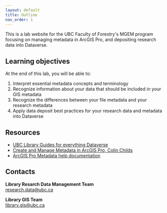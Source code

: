 ```yaml
---
layout: default
title: Outline
nav_order: 1
---
```


This is a lab website for the UBC Faculty of Forestry's MGEM program focusing on managing metadata in ArcGIS Pro, and depositing research data into Dataverse.

## Learning objectives

At the end of this lab, you will be able to:

1. Interpret essential metadata concepts and terminology
2. Recognize information about your data that should be included in your GIS metadata
3. Recognize the differences between your file metadata and your research metadata
4. Apply data deposit best practices for your research data and metadata into Dataverse

## Resources

- [UBC Library Guides for everything Dataverse](https://researchdata.library.ubc.ca/share/share-your-data/)
- [Create and Manage Metadata in ArcGIS Pro, Colin Childs](https://www.esri.com/about/newsroom/arcuser/create-and-manage-metadata-in-arcgis-pro/)
- [ArcGIS Pro Metadata help documentation](https://pro.arcgis.com/en/pro-app/latest/help/metadata/view-and-edit-metadata.htm)

## Contacts

**Library Resarch Data Management Team**  
research.data@ubc.ca

**Library GIS Team**  
library.gis@ubc.ca

